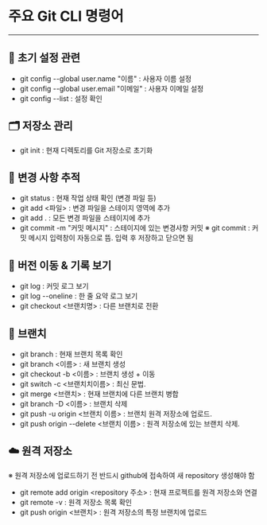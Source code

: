 # 주요 Git CLI 명령어
---
## 🔧 초기 설정 관련
- git config --global user.name "이름" : 사용자 이름 설정
- git config --global user.email "이메일" : 사용자 이메일 설정
- git config --list : 설정 확인

## 🗂️ 저장소 관리
- git init : 현재 디렉토리를 Git 저장소로 초기화

## 📝 변경 사항 추적
- git status : 현재 작업 상태 확인 (변경 파일 등)
- git add <파일> : 변경 파일을 스테이지 영역에 추가
- git add . : 모든 변경 파일을 스테이지에 추가
- git commit -m "커밋 메시지" : 스테이지에 있는 변경사항 커밋
※ git commit : 커밋 메시지 입력창이 자동으로 뜸. 입력 후 저장하고 닫으면 됨

## 🔄 버전 이동 & 기록 보기
- git log : 커밋 로그 보기
- git log --oneline : 한 줄 요약 로그 보기
- git checkout <브랜치명> : 다른 브랜치로 전환

## 🌿 브랜치
- git branch : 현재 브랜치 목록 확인
- git branch <이름> : 새 브랜치 생성
- git checkout -b <이름> : 브랜치 생성 + 이동
- git switch -c <브랜치치이름> : 최신 문법.
- git merge <브랜치> : 현재 브랜치에 다른 브랜치 병합
- git branch -D <이름> : 브랜치 삭제
- git push -u origin <브랜치 이름> : 브랜치 원격 저장소에 업로드.
- git push origin --delete <브랜치 이름> : 원격 저장소에 있는 브랜치 삭제. 
## ☁️ 원격 저장소
※ 원격 저장소에 업로드하기 전 반드시 github에 접속하여 새 repository 생성해야 함

- git remote add origin <repository 주소> : 현재 프로젝트를 원격 저장소와 연결
- git remote -v : 원격 저장소 목록 확인
- git push origin <브랜치> : 원격 저장소의 특정 브랜치에 업로드